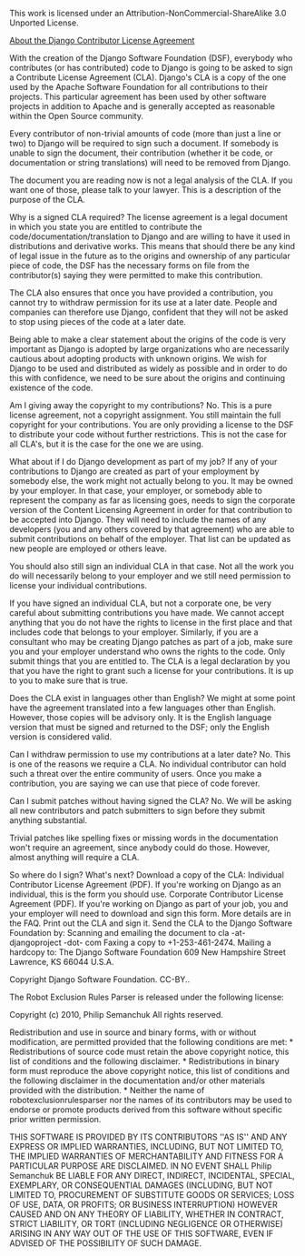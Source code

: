 This work is licensed under an Attribution-NonCommercial-ShareAlike 3.0 Unported License.

<a href='https://www.djangoproject.com/foundation/cla/faq/'>About the Django Contributor License Agreement</a>

With the creation of the Django Software Foundation (DSF), everybody who contributes (or has contributed) code to Django is going to be asked to sign a Contribute License Agreement (CLA). Django's CLA is a copy of the one used by the Apache Software Foundation for all contributions to their projects. This particular agreement has been used by other software projects in addition to Apache and is generally accepted as reasonable within the Open Source community.

Every contributor of non-trivial amounts of code (more than just a line or two) to Django will be required to sign such a document. If somebody is unable to sign the document, their contribution (whether it be code, or documentation or string translations) will need to be removed from Django.

The document you are reading now is not a legal analysis of the CLA. If you want one of those, please talk to your lawyer. This is a description of the purpose of the CLA.

Why is a signed CLA required?
The license agreement is a legal document in which you state you are entitled to contribute the code/documentation/translation to Django and are willing to have it used in distributions and derivative works. This means that should there be any kind of legal issue in the future as to the origins and ownership of any particular piece of code, the DSF has the necessary forms on file from the contributor(s) saying they were permitted to make this contribution.

The CLA also ensures that once you have provided a contribution, you cannot try to withdraw permission for its use at a later date. People and companies can therefore use Django, confident that they will not be asked to stop using pieces of the code at a later date.

Being able to make a clear statement about the origins of the code is very important as Django is adopted by large organizations who are necessarily cautious about adopting products with unknown origins. We wish for Django to be used and distributed as widely as possible and in order to do this with confidence, we need to be sure about the origins and continuing existence of the code.

Am I giving away the copyright to my contributions?
No. This is a pure license agreement, not a copyright assignment. You still maintain the full copyright for your contributions. You are only providing a license to the DSF to distribute your code without further restrictions. This is not the case for all CLA's, but it is the case for the one we are using.

What about if I do Django development as part of my job?
If any of your contributions to Django are created as part of your employment by somebody else, the work might not actually belong to you. It may be owned by your employer. In that case, your employer, or somebody able to represent the company as far as licensing goes, needs to sign the corporate version of the Content Licensing Agreement in order for that contribution to be accepted into Django. They will need to include the names of any developers (you and any others covered by that agreement) who are able to submit contributions on behalf of the employer. That list can be updated as new people are employed or others leave.

You should also still sign an individual CLA in that case. Not all the work you do will necessarily belong to your employer and we still need permission to license your individual contributions.

If you have signed an individual CLA, but not a corporate one, be very careful about submitting contributions you have made. We cannot accept anything that you do not have the rights to license in the first place and that includes code that belongs to your employer. Similarly, if you are a consultant who may be creating Django patches as part of a job, make sure you and your employer understand who owns the rights to the code. Only submit things that you are entitled to. The CLA is a legal declaration by you that you have the right to grant such a license for your contributions. It is up to you to make sure that is true.

Does the CLA exist in languages other than English?
We might at some point have the agreement translated into a few languages other than English. However, those copies will be advisory only. It is the English language version that must be signed and returned to the DSF; only the English version is considered valid.

Can I withdraw permission to use my contributions at a later date?
No. This is one of the reasons we require a CLA. No individual contributor can hold such a threat over the entire community of users. Once you make a contribution, you are saying we can use that piece of code forever.

Can I submit patches without having signed the CLA?
No. We will be asking all new contributors and patch submitters to sign before they submit anything substantial.

Trivial patches like spelling fixes or missing words in the documentation won't require an agreement, since anybody could do those. However, almost anything will require a CLA.

So where do I sign? What's next?
Download a copy of the CLA:
Individual Contributor License Agreement (PDF). If you're working on Django as an individual, this is the form you should use.
Corporate Contributor License Agreement (PDF). If you're working on Django as part of your job, you and your employer will need to download and sign this form. More details are in the FAQ.
Print out the CLA and sign it.
Send the CLA to the Django Software Foundation by:
Scanning and emailing the document to cla -at- djangoproject -dot- com
Faxing a copy to +1-253-461-2474.
Mailing a hardcopy to:
The Django Software Foundation
609 New Hampshire Street 
Lawrence, KS 66044 U.S.A.

Copyright Django Software Foundation. CC-BY..







The Robot Exclusion Rules Parser is released under the following license:

Copyright (c) 2010, Philip Semanchuk All rights reserved.

Redistribution and use in source and binary forms, with or without modification, are permitted provided that the following conditions are met: * Redistributions of source code must retain the above copyright notice, this list of conditions and the following disclaimer. * Redistributions in binary form must reproduce the above copyright notice, this list of conditions and the following disclaimer in the documentation and/or other materials provided with the distribution. * Neither the name of robotexclusionrulesparser nor the names of its contributors may be used to endorse or promote products derived from this software without specific prior written permission.

THIS SOFTWARE IS PROVIDED BY ITS CONTRIBUTORS ''AS IS'' AND ANY EXPRESS OR IMPLIED WARRANTIES, INCLUDING, BUT NOT LIMITED TO, THE IMPLIED WARRANTIES OF MERCHANTABILITY AND FITNESS FOR A PARTICULAR PURPOSE ARE DISCLAIMED. IN NO EVENT SHALL Philip Semanchuk BE LIABLE FOR ANY DIRECT, INDIRECT, INCIDENTAL, SPECIAL, EXEMPLARY, OR CONSEQUENTIAL DAMAGES (INCLUDING, BUT NOT LIMITED TO, PROCUREMENT OF SUBSTITUTE GOODS OR SERVICES; LOSS OF USE, DATA, OR PROFITS; OR BUSINESS INTERRUPTION) HOWEVER CAUSED AND ON ANY THEORY OF LIABILITY, WHETHER IN CONTRACT, STRICT LIABILITY, OR TORT (INCLUDING NEGLIGENCE OR OTHERWISE) ARISING IN ANY WAY OUT OF THE USE OF THIS SOFTWARE, EVEN IF ADVISED OF THE POSSIBILITY OF SUCH DAMAGE.
